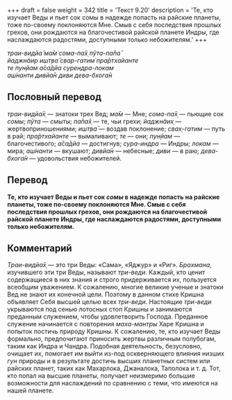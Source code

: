 +++
draft = false
weight = 342
title = 'Текст 9.20'
description = 'Те, кто изучает Веды и пьет сок сомы в надежде попасть на райские планеты, тоже по-своему поклоняются Мне. Смыв с себя последствия прошлых грехов, они рождаются на благочестивой райской планете Индры, где наслаждаются радостями, доступными только небожителям.'
+++

_траи-видйа̄ ма̄м̇ сома-па̄х̣ пӯта-па̄па̄  
йаджн̃аир ишт̣ва̄ свар-гатим̇ пра̄ртхайанте  
те пун̣йам а̄са̄дйа сурендра-локам  
аш́нанти дивйа̄н диви дева-бхога̄н_

## Пословный перевод

_траи_\-_видйа̄х̣_ — знатоки трех Вед; _ма̄м_ — Мне; _сома_\-_па̄х̣_ — пьющие сок _сомы_; _пӯта_ — смыты; _па̄па̄х̣_ — те, чьи грехи; _йаджн̃аих̣_ — жертвоприношениями; _ишт̣ва̄_ — воздав поклонение; _свах̣_\-_гатим_ — путь в рай; _пра̄ртхайанте_ — вымаливают; _те_ — они; _пун̣йам_ — благочестивого; _а̄са̄дйа_ — достигнув; _сура_\-_индра_ — Индры; _локам_ — мира; _аш́нанти_ — вкушают; _дивйа̄н_ — небесные; _диви_ — в раю; _дева_\-_бхога̄н_ — удовольствия небожителей.

## Перевод

**Те, кто изучает Веды и пьет сок _сомы_ в надежде попасть на райские планеты, тоже по-своему поклоняются Мне. Смыв с себя последствия прошлых грехов, они рождаются на благочестивой райской планете Индры, где наслаждаются радостями, доступными только небожителям.**

## Комментарий

_Траи-видйа̄х̣_ — это три Веды: «Сама», «Яджур» и «Риг». _Брахмана,_ изучившего эти три Веды, называют _три-веди_. Каждый, кто ценит содержащиеся в них знания и строго придерживается их, пользуется всеобщим уважением. К сожалению, многие великие ученые и знатоки Вед не знают их конечной цели. Поэтому в данном стихе Кришна объявляет Себя высшей целью всех _три-веди_. Настоящие _три-веди_ укрываются под сенью лотосных стоп Кришны и занимаются преданным служением, чтобы удовлетворить Господа. Преданное служение начинается с повторения _маха-мантры_ Харе Кришна и попыток постичь природу Кришны. К сожалению, те, кто изучает Веды формально, предпочитают приносить жертвы различным полубогам, таким как Индра и Чандра. Подобная деятельность, безусловно, очищает их, помогает им выйти из-под оскверняющего влияния низших _гун_ природы и в результате достичь высших планетных систем или райских планет, таких как Махарлока, Джаналока, Таполока и т. д. Тот, кто попал на высшие планеты, получает неизмеримо большие возможности для наслаждений по сравнению с теми, что имеются на нашей планете.

